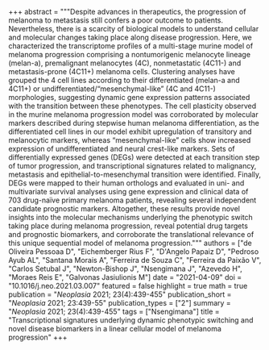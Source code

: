 +++
abstract = """Despite advances in therapeutics, the progression of melanoma to metastasis still confers a poor outcome to patients. Nevertheless, there is a scarcity of biological models to understand cellular and molecular changes taking place along disease progression. Here, we characterized the transcriptome profiles of a multi-stage murine model of melanoma progression comprising a nontumorigenic melanocyte lineage (melan-a), premalignant melanocytes (4C), nonmetastatic (4C11-) and metastasis-prone (4C11+) melanoma cells. Clustering analyses have grouped the 4 cell lines according to their differentiated (melan-a and 4C11+) or undifferentiated/“mesenchymal-like” (4C and 4C11-) morphologies, suggesting dynamic gene expression patterns associated with the transition between these phenotypes. The cell plasticity observed in the murine melanoma progression model was corroborated by molecular markers described during stepwise human melanoma differentiation, as the differentiated cell lines in our model exhibit upregulation of transitory and melanocytic markers, whereas “mesenchymal-like” cells show increased expression of undifferentiated and neural crest-like markers. Sets of differentially expressed genes (DEGs) were detected at each transition step of tumor progression, and transcriptional signatures related to malignancy, metastasis and epithelial-to-mesenchymal transition were identified. Finally, DEGs were mapped to their human orthologs and evaluated in uni- and multivariate survival analyses using gene expression and clinical data of 703 drug-naïve primary melanoma patients, revealing several independent candidate prognostic markers. Altogether, these results provide novel insights into the molecular mechanisms underlying the phenotypic switch taking place during melanoma progression, reveal potential drug targets and prognostic biomarkers, and corroborate the translational relevance of this unique sequential model of melanoma progression."""
authors = ["de Oliveira Pessoaa D", "Eichemberger Rius F", "D'Angelo Papaiz D", "Pedroso Ayub AL", "Santana Morais A", "Ferreira de Souza C", "Ferreira da Paixão V", "Carlos Setubal J", "Newton-Bishop J", "Nsengimana J", "Azevedo H", "Moraes Reis E", "Galvonas Jasiulionis M"]
date = "2021-04-09"
doi = "10.1016/j.neo.2021.03.007"
featured = false
highlight = true
math = true
publication = "*Neoplasia* 2021; 23(4):439-455"
publication_short = "*Neoplasia* 2021; 23:439-55"
publication_types = ["2"]
summary = "*Neoplasia* 2021; 23(4):439-455"
tags = ["Nsengimana"]
title = "Transcriptional signatures underlying dynamic phenotypic switching and novel disease biomarkers in a linear cellular model of melanoma progression"
+++
